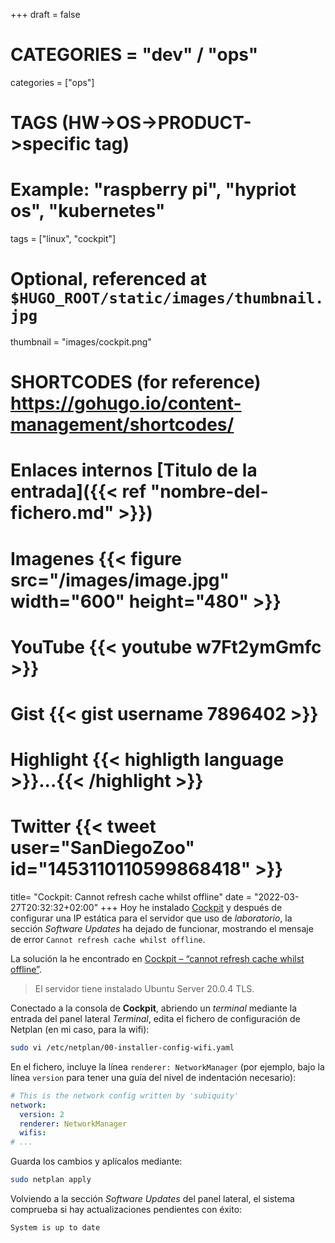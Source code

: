 +++
draft = false

# CATEGORIES = "dev" / "ops"
categories = ["ops"]
# TAGS (HW->OS->PRODUCT->specific tag)
# Example: "raspberry pi", "hypriot os", "kubernetes"

tags = ["linux", "cockpit"]

# Optional, referenced at `$HUGO_ROOT/static/images/thumbnail.jpg`
thumbnail = "images/cockpit.png"

# SHORTCODES (for reference) https://gohugo.io/content-management/shortcodes/

# Enlaces internos  [Titulo de la entrada]({{< ref "nombre-del-fichero.md" >}})
# Imagenes          {{< figure src="/images/image.jpg" width="600" height="480" >}}
# YouTube           {{< youtube w7Ft2ymGmfc >}}
# Gist              {{< gist username 7896402 >}}
# Highlight         {{< highligth language >}}...{{< /highlight >}}
# Twitter           {{< tweet user="SanDiegoZoo" id="1453110110599868418" >}}

title=  "Cockpit: Cannot refresh cache whilst offline"
date = "2022-03-27T20:32:32+02:00"
+++
Hoy he instalado [Cockpit](https://cockpit-project.org/) y después de configurar una IP estática para el servidor que uso de *laboratorio*, la sección *Software Updates* ha dejado de funcionar, mostrando el mensaje de error `Cannot refresh cache whilst offline`.

La solución la he encontrado en [Cockpit – “cannot refresh cache whilst offline”](https://caissyroger.com/2020/10/05/cockpit-cannot-refresh-cache-whilst-offline/).
<!--more-->

> El servidor tiene instalado Ubuntu Server 20.0.4 TLS.

Conectado a la consola de **Cockpit**, abriendo un *terminal* mediante la entrada del panel lateral *Terminal*, edita el fichero de configuración de Netplan (en mi caso, para la wifi):

```bash
sudo vi /etc/netplan/00-installer-config-wifi.yaml
```

En el fichero, incluye la línea `renderer: NetworkManager` (por ejemplo, bajo la línea `version` para tener una guía del nivel de indentación necesario):

```yaml
# This is the network config written by 'subiquity'
network:
  version: 2
  renderer: NetworkManager
  wifis:
# ... 
```

Guarda los cambios y aplícalos mediante:

```bash
sudo netplan apply
```

Volviendo a la sección *Software Updates* del panel lateral, el sistema comprueba si hay actualizaciones pendientes con éxito:

```bash
System is up to date
```
